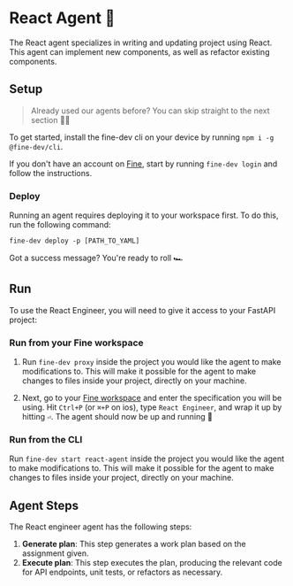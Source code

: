 # React Agent 🤖

The React agent specializes in writing and updating project using React. This agent can implement new components, as well as refactor existing components.

## Setup

> Already used our agents before? You can skip straight to the next section 🏃‍♂️

To get started, install the fine-dev cli on your device by running `npm i -g @fine-dev/cli`.

If you don't have an account on [Fine](https://thisis.fine.dev), start by running `fine-dev login` and follow the instructions.

### Deploy

Running an agent requires deploying it to your workspace first. To do this, run the following command:

`fine-dev deploy -p [PATH_TO_YAML]`

Got a success message? You're ready to roll 🏎️

## Run

To use the React Engineer, you will need to give it access to your FastAPI project:

### Run from your Fine workspace

1. Run `fine-dev proxy` inside the project you would like the agent to make modifications to. This will make it possible for the agent to make changes to files inside your project, directly on your machine.

2. Next, go to your [Fine workspace](https://thisis.fine.dev) and enter the specification you will be using. Hit `Ctrl+P` (or `⌘+P` on ios), type `React Engineer`, and wrap it up by hitting `⏎`. The agent should now be up and running 🚀

### Run from the CLI

Run `fine-dev start react-agent` inside the project you would like the agent to make modifications to. This will make it possible for the agent to make changes to files inside your project, directly on your machine.

## Agent Steps

The React engineer agent has the following steps:

1. **Generate plan**: This step generates a work plan based on the assignment given.
2. **Execute plan**: This step executes the plan, producing the relevant code for API endpoints, unit tests, or refactors as necessary.
